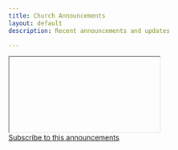 ```yaml
---
title: Church Announcements
layout: default
description: Recent announcements and updates

---
```


<div class="container">
  <iframe id="last-post" src="" seamless="seamless" allowtransparency="true"></iframe>
</div>

<script language="javascript"
  src="//outlook.us10.list-manage.com/generate-js/?u=12a6ecea8fbc1ad37a233cac1&fid=17501&show=1"
  type="text/javascript"></script>

<script>
  let placeholder = document.getElementById("last-post");
  var last_url = document.links[document.links.length - 1].href;
  last_url = last_url.replace("http", "https").replace("httpss", "https")
  placeholder.src = last_url;

  var content_height = window.innerHeight;
  var weight = .80;
  placeholder.height = content_height * weight;

</script>

<div class="container pt-6 pb-6 pb-md-10">
    <div class="row justify-content-center">
        <a href="{{ '/subscribe/' | absolute_url | replace: 'http:', '' | replace: 'https:', '' }}">Subscribe to this announcements</a>
    </div>
</div>
